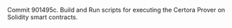 Commit 901495c.                    Build and Run scripts for executing the Certora Prover on Solidity smart contracts.